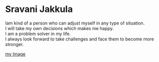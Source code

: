 # Sravani Jakkula
Iam kind of a person who can adjust myself in any type of situation.<br>I will take my own decisions which makes me happy.<br>I am a problem solver in my life.<br>I always look forward to take challenges and face them to become more stronger.

[my Image](https://user-images.githubusercontent.com/97769309/152074257-71719c99-99d0-4f63-8319-c2761993cb99.jpeg)